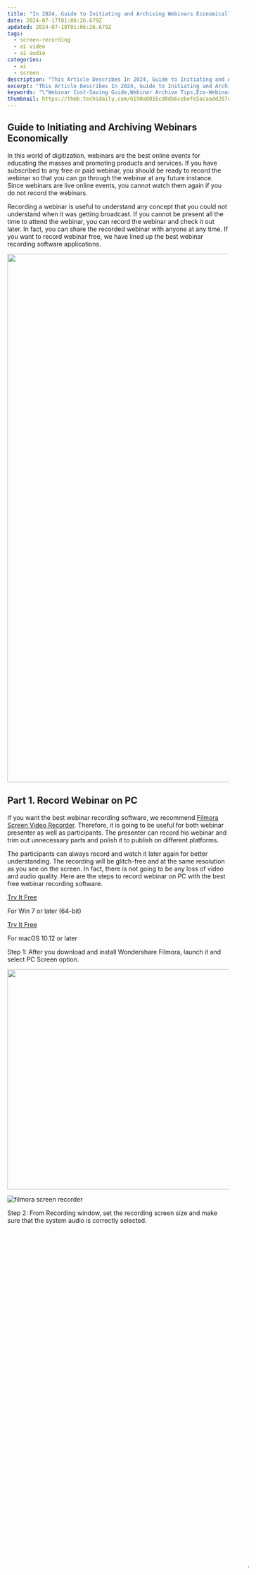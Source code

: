```yaml
---
title: "In 2024, Guide to Initiating and Archiving Webinars Economically"
date: 2024-07-17T01:06:26.679Z
updated: 2024-07-18T01:06:26.679Z
tags: 
  - screen-recording
  - ai video
  - ai audio
categories: 
  - ai
  - screen
description: "This Article Describes In 2024, Guide to Initiating and Archiving Webinars Economically"
excerpt: "This Article Describes In 2024, Guide to Initiating and Archiving Webinars Economically"
keywords: "\"Webinar Cost-Saving Guide,Webinar Archive Tips,Eco-Webinar Techniques,Cheap Webinar Strategies,Economical Webinars Tricks,Affordable Webinar Methods,Low-Cost Webinar Practices\""
thumbnail: https://thmb.techidaily.com/6190a0016cd0db6cebefe5acaadd207d01333c2584c8d35c887e62fae8bb62c7.jpg
---
```


## Guide to Initiating and Archiving Webinars Economically

In this world of digitization, webinars are the best online events for educating the masses and promoting products and services. If you have subscribed to any free or paid webinar, you should be ready to record the webinar so that you can go through the webinar at any future instance. Since webinars are live online events, you cannot watch them again if you do not record the webinars.

Recording a webinar is useful to understand any concept that you could not understand when it was getting broadcast. If you cannot be present all the time to attend the webinar, you can record the webinar and check it out later. In fact, you can share the recorded webinar with anyone at any time. If you want to record webinar free, we have lined up the best webinar recording software applications.

<!-- affiliate ads begin -->
<a href="https://engwe.pxf.io/c/5597632/2093504/25579" target="_top" id="2093504"><img src="//a.impactradius-go.com/display-ad/25579-2093504" border="0" alt="" width="1200" height="1200"/></a><img height="0" width="0" src="https://imp.pxf.io/i/5597632/2093504/25579" style="position:absolute;visibility:hidden;" border="0" />
<!-- affiliate ads end -->
## Part 1\. Record Webinar on PC

If you want the best webinar recording software, we recommend [Filmora Screen Video Recorder](https://tools.techidaily.com/wondershare/filmora/download/). Therefore, it is going to be useful for both webinar presenter as well as participants. The presenter can record his webinar and trim out unnecessary parts and polish it to publish on different platforms.

The participants can always record and watch it later again for better understanding. The recording will be glitch-free and at the same resolution as you see on the screen. In fact, there is not going to be any loss of video and audio quality. Here are the steps to record webinar on PC with the best free webinar recording software.

[Try It Free](https://tools.techidaily.com/wondershare/filmora/download/)

For Win 7 or later (64-bit)

[Try It Free](https://tools.techidaily.com/wondershare/filmora/download/)

For macOS 10.12 or later

Step 1: After you download and install Wondershare Filmora, launch it and select PC Screen option.

<!-- affiliate ads begin -->
<a href="https://appsumo.8odi.net/c/5597632/2087407/7443" target="_top" id="2087407"><img src="//a.impactradius-go.com/display-ad/7443-2087407" border="0" alt="" width="600" height="500"/></a><img height="0" width="0" src="https://appsumo.8odi.net/i/5597632/2087407/7443" style="position:absolute;visibility:hidden;" border="0" />
<!-- affiliate ads end -->
![filmora screen recorder](https://images.wondershare.com/filmora/article-images/filmora-record-screen.jpg)

Step 2: From Recording window, set the recording screen size and make sure that the system audio is correctly selected.

<!-- affiliate ads begin -->
<span id="1793213">
					<video width="1080" height="1620" style="cursor:pointer"
           poster="//a.impactradius-go.com/display-clicktoplayimage/1793213.jpeg"
           onclick="if(!this.playClicked){this.play();this.setAttribute('controls',true);this.playClicked=true;}">
	   <source src="//a.impactradius-go.com/display-ad/19135-1793213">
	   <img src="//a.impactradius-go.com/display-clicktoplayimage/1793213.jpeg" style="border: none; height: 100%; width: 100%; object-fit: contain">
	</video>
	<div style="width:1080px;text-align:center"><a href="javascript:window.open(decodeURIComponent('https%3A%2F%2Ftinyland.pxf.io%2Fc%2F5597632%2F1793213%2F19135'), '_blank');void(0);">Click here</a></div>
</span>
<img height="0" width="0" src="https://imp.pxf.io/i/5597632/1793213/19135" style="position:absolute;visibility:hidden;" border="0" />
<!-- affiliate ads end -->
![wondershare screen recorder](https://images.wondershare.com/filmora/article-images/wondershare-screen-recorder.jpg)

Step 3: Once the webinar is about to start, click on Record button to start recording. You will get a buffer time to go to the webinar. You can press F9 key to start recording just after the webinar starts.

Step 4: Once the webinar ends, click on Stop button or press F9 key again to stop recording. Edit and export the recording to save it on your computer.

<!-- affiliate ads begin -->
<a href="https://proteahair.pxf.io/c/5597632/1983634/23621" target="_top" id="1983634"><img src="//a.impactradius-go.com/display-ad/23621-1983634" border="0" alt="" width="320" height="100"/></a><img height="0" width="0" src="https://imp.pxf.io/i/5597632/1983634/23621" style="position:absolute;visibility:hidden;" border="0" />
<!-- affiliate ads end -->
## Part 2\. Record Webinar on Mac

Things get easy for you if you are a Mac user. You can record any webinar on your Mac without installing any external application. You can free record webinar with QuickTime Player that comes pre-installed on Mac. You can play the recording on QuickTime itself and hence, there is not going to be any compatibility issue. Here are the steps on how to record webinar free with QuickTime Player.

![obs setup](https://images.wondershare.com/filmora/article-images/quicktime-new-movie-recording.jpg)

Step 1: Launch QuickTime Player from Applications folder. Go to File > New Screen Recording option.

Step 2: When the webinar is about to start, click on the Record button from QuickTime widget.

Step 3: When the webinar gets over, press the Stop button. To save the recorded webinar, go to File> Save option.

<!-- affiliate ads begin -->
<a href="https://store.iobit.com/order/checkout.php?PRODS=1468905&QTY=1&AFFILIATE=108875&CART=1"><img src="https://secure.avangate.com/images/merchant/184260348236f9554fe9375772ff966e/ascscan_728x90.png" border="0"></a>
<!-- affiliate ads end -->
## Part 3\. How to Record Webinar on iPhone

If you are attending any webinar from your iPhone, you can go for free record webinar without installing any third-party app. This is because iOS 11 and above comes with a built-in screen recorder through which you can record anything on your iPhone screen. You can find the screen recorder on the Control Center. If it is not available, you have to go to Settings> Control Center > Screen Recording and turn on the screen recorder option. Here are the steps on how to record webinar on iPhone.

![iphone screen recorder](https://images.wondershare.com/filmora/article-images/iphone-screen-recording.jpg)

Step 1: Open the webinar on your screen that you want to record.

Step 2: Pull down Control Centre on your iPhone. Tap on Screen Recording option.

Step 3: From the pop-up message, tap on Start Recording option to start recording. Make sure you turn off the microphone.

Step 4: When you want to stop recording, tap on the Red icon at the top-left corner.

## Part 4\. Record Webinar on Android Phones

Unlike iPhone, most Android phones do not have a built-in screen recorder. That is why you have to install an external screen recorder app to record webinar for free. However, you have to be careful while choosing an external screen recorder because some of them could be spyware app. We recommend Mobizen screen recorder app which comes with all the required features and necessary security. The app does not save the recorded video on their servers but only on the user's device. There is no signing up required as you can record your screen instantly. Here are the steps on how to record webinar for free with Mobizen screen recorder.

<!-- affiliate ads begin -->
<a href="https://imp.i110150.net/c/5597632/924299/11305" target="_top" id="924299"><img src="//a.impactradius-go.com/display-ad/11305-924299" border="0" alt="" width="520" height="100"/></a>
<!-- affiliate ads end -->
![mobizen screen recorder](https://images.wondershare.com/filmora/article-images/mobizen-screenrecorder.jpg)

Step 1: Install Mobizen screen recorder app from Play Store.

Step 2: Launch the app and you will see Mobizen recording widget on your screen.

Step 3: Open the webinar that you want to record. Tap on Video Camera icon from the widget to start recording.

Step 4: To stop recording, tap on Stop button and you will find the recorded video on your phone gallery.

## Part 5\. Online Webinar Recording

If you do not want to go for any webinar recording software free download on your computer, you can opt for an online screen recorder. This is useful for those who record webinar on the go or those who record once in a while. There are several online free screen recorders available but not all of them are safe and sound. We prefer Apowersoft free online recorder as it is a trusted recorder and it has all the required features completely. Here are the steps on how to record webinar online.

![apowersoft free online recorder](https://images.wondershare.com/filmora/article-images/apowersoft-online-screen-recorder.jpg)

Step 1: Open your web browser and visit apowersoft.id/free-online-screen-recorder.

Step 2: Click on Start Recording and download the launcher.

Step 3: Install the launcher and click on Start Recording button again. Select the region for recording and check the system sound is set perfectly.

Step 4: Open the webinar on the screen that you want to record and click on Rec button on Apowersoft widget.

Step 5: To stop recording, click on Stop icon on the floating widget and the recorded video will be shown on your computer.

## Conclusion

It is always better to record webinar whether you are a presenter or a viewer. You can always go through the entire webinar once again and revise all the points discussed. We have selected the best webinar recording software free download for you that you can use as per your device. For the best outcome, we recommend Wondershare Filmora which is a professional screen recorder with video editor.

[Try It Free](https://tools.techidaily.com/wondershare/filmora/download/)

For macOS 10.12 or later

Step 1: After you download and install Wondershare Filmora, launch it and select PC Screen option.

<!-- affiliate ads begin -->
<a href="https://propmoneyinc.pxf.io/c/5597632/1803116/14559" target="_top" id="1803116"><img src="//a.impactradius-go.com/display-ad/14559-1803116" border="0" alt="" width="859" height="859"/></a><img height="0" width="0" src="https://imp.pxf.io/i/5597632/1803116/14559" style="position:absolute;visibility:hidden;" border="0" />
<!-- affiliate ads end -->
![filmora screen recorder](https://images.wondershare.com/filmora/article-images/filmora-record-screen.jpg)

Step 2: From Recording window, set the recording screen size and make sure that the system audio is correctly selected.

<!-- affiliate ads begin -->
<a href="https://aidotcom.pxf.io/c/5597632/2086436/19576" target="_top" id="2086436"><img src="//a.impactradius-go.com/display-ad/19576-2086436" border="0" alt="" width="1500" height="400"/></a><img height="0" width="0" src="https://imp.pxf.io/i/5597632/2086436/19576" style="position:absolute;visibility:hidden;" border="0" />
<!-- affiliate ads end -->
![wondershare screen recorder](https://images.wondershare.com/filmora/article-images/wondershare-screen-recorder.jpg)

Step 3: Once the webinar is about to start, click on Record button to start recording. You will get a buffer time to go to the webinar. You can press F9 key to start recording just after the webinar starts.

Step 4: Once the webinar ends, click on Stop button or press F9 key again to stop recording. Edit and export the recording to save it on your computer.

## Part 2\. Record Webinar on Mac

Things get easy for you if you are a Mac user. You can record any webinar on your Mac without installing any external application. You can free record webinar with QuickTime Player that comes pre-installed on Mac. You can play the recording on QuickTime itself and hence, there is not going to be any compatibility issue. Here are the steps on how to record webinar free with QuickTime Player.

<!-- affiliate ads begin -->
<a href="https://cowinaudio.pxf.io/c/5597632/1116855/13794" target="_top" id="1116855"><img src="//a.impactradius-go.com/display-ad/13794-1116855" border="0" alt="" width="767" height="285"/></a><img height="0" width="0" src="https://imp.pxf.io/i/5597632/1116855/13794" style="position:absolute;visibility:hidden;" border="0" />
<!-- affiliate ads end -->
![obs setup](https://images.wondershare.com/filmora/article-images/quicktime-new-movie-recording.jpg)

Step 1: Launch QuickTime Player from Applications folder. Go to File > New Screen Recording option.

Step 2: When the webinar is about to start, click on the Record button from QuickTime widget.

Step 3: When the webinar gets over, press the Stop button. To save the recorded webinar, go to File> Save option.

<!-- affiliate ads begin -->
<a href="https://store.revouninstaller.com/order/checkout.php?PRODS=28010250&QTY=1&AFFILIATE=108875&CART=1"><img src="https://secure.avangate.com/images/merchant/4282ec8de8c9be897e7aff4aa231b1a4/336__280a.jpg" border="0"></a>
<!-- affiliate ads end -->
## Part 3\. How to Record Webinar on iPhone

If you are attending any webinar from your iPhone, you can go for free record webinar without installing any third-party app. This is because iOS 11 and above comes with a built-in screen recorder through which you can record anything on your iPhone screen. You can find the screen recorder on the Control Center. If it is not available, you have to go to Settings> Control Center > Screen Recording and turn on the screen recorder option. Here are the steps on how to record webinar on iPhone.

![iphone screen recorder](https://images.wondershare.com/filmora/article-images/iphone-screen-recording.jpg)

Step 1: Open the webinar on your screen that you want to record.

Step 2: Pull down Control Centre on your iPhone. Tap on Screen Recording option.

Step 3: From the pop-up message, tap on Start Recording option to start recording. Make sure you turn off the microphone.

Step 4: When you want to stop recording, tap on the Red icon at the top-left corner.

## Part 4\. Record Webinar on Android Phones

Unlike iPhone, most Android phones do not have a built-in screen recorder. That is why you have to install an external screen recorder app to record webinar for free. However, you have to be careful while choosing an external screen recorder because some of them could be spyware app. We recommend Mobizen screen recorder app which comes with all the required features and necessary security. The app does not save the recorded video on their servers but only on the user's device. There is no signing up required as you can record your screen instantly. Here are the steps on how to record webinar for free with Mobizen screen recorder.

![mobizen screen recorder](https://images.wondershare.com/filmora/article-images/mobizen-screenrecorder.jpg)

Step 1: Install Mobizen screen recorder app from Play Store.

Step 2: Launch the app and you will see Mobizen recording widget on your screen.

Step 3: Open the webinar that you want to record. Tap on Video Camera icon from the widget to start recording.

Step 4: To stop recording, tap on Stop button and you will find the recorded video on your phone gallery.

<!-- affiliate ads begin -->
<a href="https://appsumo.8odi.net/c/5597632/2068425/7443" target="_top" id="2068425"><img src="//a.impactradius-go.com/display-ad/7443-2068425" border="0" alt="" width="1200" height="600"/></a><img height="0" width="0" src="https://appsumo.8odi.net/i/5597632/2068425/7443" style="position:absolute;visibility:hidden;" border="0" />
<!-- affiliate ads end -->
## Part 5\. Online Webinar Recording

If you do not want to go for any webinar recording software free download on your computer, you can opt for an online screen recorder. This is useful for those who record webinar on the go or those who record once in a while. There are several online free screen recorders available but not all of them are safe and sound. We prefer Apowersoft free online recorder as it is a trusted recorder and it has all the required features completely. Here are the steps on how to record webinar online.

![apowersoft free online recorder](https://images.wondershare.com/filmora/article-images/apowersoft-online-screen-recorder.jpg)

Step 1: Open your web browser and visit apowersoft.id/free-online-screen-recorder.

Step 2: Click on Start Recording and download the launcher.

Step 3: Install the launcher and click on Start Recording button again. Select the region for recording and check the system sound is set perfectly.

Step 4: Open the webinar on the screen that you want to record and click on Rec button on Apowersoft widget.

Step 5: To stop recording, click on Stop icon on the floating widget and the recorded video will be shown on your computer.

<!-- affiliate ads begin -->
<a href="https://appsumo.8odi.net/c/5597632/2068416/7443" target="_top" id="2068416"><img src="//a.impactradius-go.com/display-ad/7443-2068416" border="0" alt="" width="1200" height="600"/></a><img height="0" width="0" src="https://appsumo.8odi.net/i/5597632/2068416/7443" style="position:absolute;visibility:hidden;" border="0" />
<!-- affiliate ads end -->
## Conclusion

It is always better to record webinar whether you are a presenter or a viewer. You can always go through the entire webinar once again and revise all the points discussed. We have selected the best webinar recording software free download for you that you can use as per your device. For the best outcome, we recommend Wondershare Filmora which is a professional screen recorder with video editor.

[Try It Free](https://tools.techidaily.com/wondershare/filmora/download/)

For macOS 10.12 or later

Step 1: After you download and install Wondershare Filmora, launch it and select PC Screen option.

![filmora screen recorder](https://images.wondershare.com/filmora/article-images/filmora-record-screen.jpg)

Step 2: From Recording window, set the recording screen size and make sure that the system audio is correctly selected.

![wondershare screen recorder](https://images.wondershare.com/filmora/article-images/wondershare-screen-recorder.jpg)

Step 3: Once the webinar is about to start, click on Record button to start recording. You will get a buffer time to go to the webinar. You can press F9 key to start recording just after the webinar starts.

Step 4: Once the webinar ends, click on Stop button or press F9 key again to stop recording. Edit and export the recording to save it on your computer.

## Part 2\. Record Webinar on Mac

Things get easy for you if you are a Mac user. You can record any webinar on your Mac without installing any external application. You can free record webinar with QuickTime Player that comes pre-installed on Mac. You can play the recording on QuickTime itself and hence, there is not going to be any compatibility issue. Here are the steps on how to record webinar free with QuickTime Player.

<!-- affiliate ads begin -->
<span id="1993652">
					<video width="720" height="300" style="cursor:pointer"
           poster="//a.impactradius-go.com/display-clicktoplayimage/1993652.jpeg"
           onclick="if(!this.playClicked){this.play();this.setAttribute('controls',true);this.playClicked=true;}">
	   <source src="//a.impactradius-go.com/display-ad/22993-1993652">
	   <img src="//a.impactradius-go.com/display-clicktoplayimage/1993652.jpeg" style="border: none; height: 100%; width: 100%; object-fit: contain">
	</video>
	<div style="width:720px;text-align:center"><a href="javascript:window.open(decodeURIComponent('https%3A%2F%2Fhomestyler.sjv.io%2Fc%2F5597632%2F1993652%2F22993'), '_blank');void(0);">Click here</a></div>
</span>
<img height="0" width="0" src="https://imp.pxf.io/i/5597632/1993652/22993" style="position:absolute;visibility:hidden;" border="0" />
<!-- affiliate ads end -->
![obs setup](https://images.wondershare.com/filmora/article-images/quicktime-new-movie-recording.jpg)

Step 1: Launch QuickTime Player from Applications folder. Go to File > New Screen Recording option.

Step 2: When the webinar is about to start, click on the Record button from QuickTime widget.

Step 3: When the webinar gets over, press the Stop button. To save the recorded webinar, go to File> Save option.

## Part 3\. How to Record Webinar on iPhone

If you are attending any webinar from your iPhone, you can go for free record webinar without installing any third-party app. This is because iOS 11 and above comes with a built-in screen recorder through which you can record anything on your iPhone screen. You can find the screen recorder on the Control Center. If it is not available, you have to go to Settings> Control Center > Screen Recording and turn on the screen recorder option. Here are the steps on how to record webinar on iPhone.

<!-- affiliate ads begin -->
<a href="https://zonlipartnershipprogram.pxf.io/c/5597632/1596691/17882" target="_top" id="1596691"><img src="//a.impactradius-go.com/display-ad/17882-1596691" border="0" alt="" width="728" height="90"/></a><img height="0" width="0" src="https://imp.pxf.io/i/5597632/1596691/17882" style="position:absolute;visibility:hidden;" border="0" />
<!-- affiliate ads end -->
![iphone screen recorder](https://images.wondershare.com/filmora/article-images/iphone-screen-recording.jpg)

Step 1: Open the webinar on your screen that you want to record.

Step 2: Pull down Control Centre on your iPhone. Tap on Screen Recording option.

Step 3: From the pop-up message, tap on Start Recording option to start recording. Make sure you turn off the microphone.

Step 4: When you want to stop recording, tap on the Red icon at the top-left corner.

## Part 4\. Record Webinar on Android Phones

Unlike iPhone, most Android phones do not have a built-in screen recorder. That is why you have to install an external screen recorder app to record webinar for free. However, you have to be careful while choosing an external screen recorder because some of them could be spyware app. We recommend Mobizen screen recorder app which comes with all the required features and necessary security. The app does not save the recorded video on their servers but only on the user's device. There is no signing up required as you can record your screen instantly. Here are the steps on how to record webinar for free with Mobizen screen recorder.

<!-- affiliate ads begin -->
<a href="https://propmoneyinc.pxf.io/c/5597632/1803115/14559" target="_top" id="1803115"><img src="//a.impactradius-go.com/display-ad/14559-1803115" border="0" alt="" width="859" height="859"/></a><img height="0" width="0" src="https://imp.pxf.io/i/5597632/1803115/14559" style="position:absolute;visibility:hidden;" border="0" />
<!-- affiliate ads end -->
![mobizen screen recorder](https://images.wondershare.com/filmora/article-images/mobizen-screenrecorder.jpg)

Step 1: Install Mobizen screen recorder app from Play Store.

Step 2: Launch the app and you will see Mobizen recording widget on your screen.

Step 3: Open the webinar that you want to record. Tap on Video Camera icon from the widget to start recording.

Step 4: To stop recording, tap on Stop button and you will find the recorded video on your phone gallery.

## Part 5\. Online Webinar Recording

If you do not want to go for any webinar recording software free download on your computer, you can opt for an online screen recorder. This is useful for those who record webinar on the go or those who record once in a while. There are several online free screen recorders available but not all of them are safe and sound. We prefer Apowersoft free online recorder as it is a trusted recorder and it has all the required features completely. Here are the steps on how to record webinar online.

![apowersoft free online recorder](https://images.wondershare.com/filmora/article-images/apowersoft-online-screen-recorder.jpg)

Step 1: Open your web browser and visit apowersoft.id/free-online-screen-recorder.

Step 2: Click on Start Recording and download the launcher.

Step 3: Install the launcher and click on Start Recording button again. Select the region for recording and check the system sound is set perfectly.

Step 4: Open the webinar on the screen that you want to record and click on Rec button on Apowersoft widget.

Step 5: To stop recording, click on Stop icon on the floating widget and the recorded video will be shown on your computer.

## Conclusion

It is always better to record webinar whether you are a presenter or a viewer. You can always go through the entire webinar once again and revise all the points discussed. We have selected the best webinar recording software free download for you that you can use as per your device. For the best outcome, we recommend Wondershare Filmora which is a professional screen recorder with video editor.

[Try It Free](https://tools.techidaily.com/wondershare/filmora/download/)

For macOS 10.12 or later

Step 1: After you download and install Wondershare Filmora, launch it and select PC Screen option.

![filmora screen recorder](https://images.wondershare.com/filmora/article-images/filmora-record-screen.jpg)

Step 2: From Recording window, set the recording screen size and make sure that the system audio is correctly selected.

![wondershare screen recorder](https://images.wondershare.com/filmora/article-images/wondershare-screen-recorder.jpg)

Step 3: Once the webinar is about to start, click on Record button to start recording. You will get a buffer time to go to the webinar. You can press F9 key to start recording just after the webinar starts.

Step 4: Once the webinar ends, click on Stop button or press F9 key again to stop recording. Edit and export the recording to save it on your computer.

<!-- affiliate ads begin -->
<a href="https://dhgate.sjv.io/c/5597632/1678785/12108" target="_top" id="1678785"><img src="//a.impactradius-go.com/display-ad/12108-1678785" border="0" alt="" width="300" height="250"/></a>
<!-- affiliate ads end -->
## Part 2\. Record Webinar on Mac

Things get easy for you if you are a Mac user. You can record any webinar on your Mac without installing any external application. You can free record webinar with QuickTime Player that comes pre-installed on Mac. You can play the recording on QuickTime itself and hence, there is not going to be any compatibility issue. Here are the steps on how to record webinar free with QuickTime Player.

<!-- affiliate ads begin -->
<a href="https://zebaoaffiliateprogram.pxf.io/c/5597632/1853659/21526" target="_top" id="1853659"><img src="//a.impactradius-go.com/display-ad/21526-1853659" border="0" alt="" width="1920" height="750"/></a><img height="0" width="0" src="https://imp.pxf.io/i/5597632/1853659/21526" style="position:absolute;visibility:hidden;" border="0" />
<!-- affiliate ads end -->
![obs setup](https://images.wondershare.com/filmora/article-images/quicktime-new-movie-recording.jpg)

Step 1: Launch QuickTime Player from Applications folder. Go to File > New Screen Recording option.

Step 2: When the webinar is about to start, click on the Record button from QuickTime widget.

Step 3: When the webinar gets over, press the Stop button. To save the recorded webinar, go to File> Save option.

## Part 3\. How to Record Webinar on iPhone

If you are attending any webinar from your iPhone, you can go for free record webinar without installing any third-party app. This is because iOS 11 and above comes with a built-in screen recorder through which you can record anything on your iPhone screen. You can find the screen recorder on the Control Center. If it is not available, you have to go to Settings> Control Center > Screen Recording and turn on the screen recorder option. Here are the steps on how to record webinar on iPhone.

![iphone screen recorder](https://images.wondershare.com/filmora/article-images/iphone-screen-recording.jpg)

Step 1: Open the webinar on your screen that you want to record.

Step 2: Pull down Control Centre on your iPhone. Tap on Screen Recording option.

Step 3: From the pop-up message, tap on Start Recording option to start recording. Make sure you turn off the microphone.

Step 4: When you want to stop recording, tap on the Red icon at the top-left corner.

## Part 4\. Record Webinar on Android Phones

Unlike iPhone, most Android phones do not have a built-in screen recorder. That is why you have to install an external screen recorder app to record webinar for free. However, you have to be careful while choosing an external screen recorder because some of them could be spyware app. We recommend Mobizen screen recorder app which comes with all the required features and necessary security. The app does not save the recorded video on their servers but only on the user's device. There is no signing up required as you can record your screen instantly. Here are the steps on how to record webinar for free with Mobizen screen recorder.

![mobizen screen recorder](https://images.wondershare.com/filmora/article-images/mobizen-screenrecorder.jpg)

Step 1: Install Mobizen screen recorder app from Play Store.

Step 2: Launch the app and you will see Mobizen recording widget on your screen.

Step 3: Open the webinar that you want to record. Tap on Video Camera icon from the widget to start recording.

Step 4: To stop recording, tap on Stop button and you will find the recorded video on your phone gallery.

<!-- affiliate ads begin -->
<a href="https://store.bitdefender.com/affiliate.php?ACCOUNT=BITLATIN&AFFILIATE=108875&PATH=http%3A%2F%2Fwww.bitdefender.com%2Fbusiness%3FAFFILIATE%3D108875%26RESOURCE%3D30%2525%2BOff%2Ball%2BGravityZone%2BProducts"><img src="https://www.bitdefender.com/content/dam/bitdefender/business/campaign/1200X628.png" border="0"></a>
<!-- affiliate ads end -->
## Part 5\. Online Webinar Recording

If you do not want to go for any webinar recording software free download on your computer, you can opt for an online screen recorder. This is useful for those who record webinar on the go or those who record once in a while. There are several online free screen recorders available but not all of them are safe and sound. We prefer Apowersoft free online recorder as it is a trusted recorder and it has all the required features completely. Here are the steps on how to record webinar online.

![apowersoft free online recorder](https://images.wondershare.com/filmora/article-images/apowersoft-online-screen-recorder.jpg)

Step 1: Open your web browser and visit apowersoft.id/free-online-screen-recorder.

Step 2: Click on Start Recording and download the launcher.

Step 3: Install the launcher and click on Start Recording button again. Select the region for recording and check the system sound is set perfectly.

Step 4: Open the webinar on the screen that you want to record and click on Rec button on Apowersoft widget.

Step 5: To stop recording, click on Stop icon on the floating widget and the recorded video will be shown on your computer.

<!-- affiliate ads begin -->
<a href="https://vapordna.pxf.io/c/5597632/1494880/17238" target="_top" id="1494880"><img src="//a.impactradius-go.com/display-ad/17238-1494880" border="0" alt="" width="728" height="90"/></a><img height="0" width="0" src="https://imp.pxf.io/i/5597632/1494880/17238" style="position:absolute;visibility:hidden;" border="0" />
<!-- affiliate ads end -->
## Conclusion

It is always better to record webinar whether you are a presenter or a viewer. You can always go through the entire webinar once again and revise all the points discussed. We have selected the best webinar recording software free download for you that you can use as per your device. For the best outcome, we recommend Wondershare Filmora which is a professional screen recorder with video editor.

<ins class="adsbygoogle"
     style="display:block"
     data-ad-format="autorelaxed"
     data-ad-client="ca-pub-7571918770474297"
     data-ad-slot="1223367746"></ins>

<ins class="adsbygoogle"
     style="display:block"
     data-ad-format="autorelaxed"
     data-ad-client="ca-pub-7571918770474297"
     data-ad-slot="1223367746"></ins>



<ins class="adsbygoogle"
     style="display:block"
     data-ad-client="ca-pub-7571918770474297"
     data-ad-slot="8358498916"
     data-ad-format="auto"
     data-full-width-responsive="true"></ins>






<span class="atpl-alsoreadstyle">Also read:</span>
<div><ul>
<li><a href="https://tiktok-video-files.techidaily.com/new-2024-approved-motivation-unleashed-by-tiktoks-leaders/"><u>[New] 2024 Approved  Motivation Unleashed by TikTok's Leaders</u></a></li>
<li><a href="https://vp-tips.techidaily.com/new-2024-approved-understanding-huawei-p10-its-advantages-in-mobile-connectivity/"><u>[New] 2024 Approved  Understanding Huawei P10  Its Advantages in Mobile Connectivity</u></a></li>
<li><a href="https://facebook-record-videos.techidaily.com/new-in-2024-a-comprehensive-guide-to-creating-viral-youtube-shorts-videos/"><u>[New] In 2024, A Comprehensive Guide to Creating Viral YouTube Shorts Videos</u></a></li>
<li><a href="https://vp-tips.techidaily.com/new-in-2024-navigating-wmp-for-effortless-audio-conversion/"><u>[New] In 2024, Navigating WMP for Effortless Audio Conversion</u></a></li>
<li><a href="https://some-skills.techidaily.com/new-the-art-of-conveying-content-mastering-onestream-livestreams/"><u>[New] The Art of Conveying Content  Mastering OneStream Livestreams</u></a></li>
<li><a href="https://tiktok-video-recordings.techidaily.com/new-watermark-free-tiktok-archive-for-legal-viewing/"><u>[New] Watermark-Free TikTok Archive for Legal Viewing</u></a></li>
<li><a href="https://facebook-video-share.techidaily.com/new-youtube-webinar-guide-host-without-spending/"><u>[New] YouTube Webinar Guide  Host Without Spending</u></a></li>
<li><a href="https://vp-tips.techidaily.com/updated-2024-approved-extensive-review-the-hero4-black-journey/"><u>[Updated] 2024 Approved  Extensive Review  The Hero4 Black Journey</u></a></li>
<li><a href="https://screen-activity-recording.techidaily.com/updated-2024-approved-minecraft-sustainable-house-projects-6-10/"><u>[Updated] 2024 Approved  Minecraft Sustainable House Projects #6-10</u></a></li>
<li><a href="https://article-posts.techidaily.com/updated-2024-approved-silent-scribes-selection-top-choices-in-offline-recognition-tech/"><u>[Updated] 2024 Approved  Silent Scribes' Selection  Top Choices in Offline Recognition Tech</u></a></li>
<li><a href="https://facebook-video-footage.techidaily.com/updated-accelerate-how-to-swiftly-broadcast-playlists-for-2024/"><u>[Updated] Accelerate  How To Swiftly Broadcast Playlists for 2024</u></a></li>
<li><a href="https://twitter-videos.techidaily.com/updated-amazon-prime-and-twitter-most-shared-and-liked-shows-23/"><u>[Updated] Amazon Prime and Twitter  Most Shared & Liked Shows, '23</u></a></li>
<li><a href="https://youtube-sure.techidaily.com/ed-channel-upgrade-how-reaching-500-viewers-propelts-monetization/"><u>[Updated] Channel Upgrade  How Reaching 500 Viewers Propelts Monetization</u></a></li>
<li><a href="https://extra-lessons.techidaily.com/updated-compact-movie-story-proposal/"><u>[Updated] Compact Movie Story Proposal</u></a></li>
<li><a href="https://instagram-videos.techidaily.com/updated-focused-growth-instagrams-must-use-tags-to-watch-out-for/"><u>[Updated] Focused Growth  Instagram's Must-Use Tags to Watch Out For</u></a></li>
<li><a href="https://eaxpv-info.techidaily.com/updated-from-watcher-to-writer-how-to-set-up-a-sports-channel-on-macos-for-2024/"><u>[Updated] From Watcher to Writer  How to Set Up a Sports Channel on macOS for 2024</u></a></li>
<li><a href="https://facebook-clips.techidaily.com/updated-in-2024-fire-browser-excellence-premier-facebook-downloaders-and-addons-for-firefox/"><u>[Updated] In 2024, Fire-Browser Excellence  Premier Facebook Downloaders & Addons for FireFox</u></a></li>
<li><a href="https://screen-recording.techidaily.com/2024-approved-elevate-your-game-advanced-ps4-recording-strategies-with-obs/"><u>2024 Approved  Elevate Your Game  Advanced PS4 Recording Strategies with OBS</u></a></li>
<li><a href="https://screen-recording.techidaily.com/2024-approved-elevate-your-livestream-game-twitch-and-youtube-via-obs/"><u>2024 Approved  Elevate Your Livestream Game  Twitch & YouTube via OBS</u></a></li>
<li><a href="https://screen-recording.techidaily.com/2024-approved-elevate-your-recording-game-with-nvidias-tools/"><u>2024 Approved  Elevate Your Recording Game with NVIDIA's Tools</u></a></li>
<li><a href="https://screen-recording.techidaily.com/2024-approved-elite-selection-of-economical-video-conferencing-apps/"><u>2024 Approved  Elite Selection of Economical Video Conferencing Apps</u></a></li>
<li><a href="https://screen-recording.techidaily.com/2024-approved-empowering-videos-with-your-cellphones-camera-function/"><u>2024 Approved  Empowering Videos with Your Cellphone's Camera Function</u></a></li>
<li><a href="https://screen-recording.techidaily.com/2024-approved-enhance-pc-listening-experience-install-x-recorder/"><u>2024 Approved  Enhance PC Listening Experience - Install X-Recorder</u></a></li>
<li><a href="https://screen-recording.techidaily.com/2024-approved-enhancing-facebook-viewership-with-obs-broadcasts/"><u>2024 Approved  Enhancing Facebook Viewership with OBS Broadcasts</u></a></li>
<li><a href="https://screen-recording.techidaily.com/2024-approved-enhancing-productivity-how-to-master-screen-capture-on-an-hp-device/"><u>2024 Approved  Enhancing Productivity  How to Master Screen Capture on an HP Device</u></a></li>
<li><a href="https://screen-recording.techidaily.com/2024-approved-enhancing-productivity-with-efficient-nvidia-capture/"><u>2024 Approved  Enhancing Productivity with Efficient NVIDIA Capture</u></a></li>
<li><a href="https://screen-recording.techidaily.com/2024-approved-enhancing-virtual-collaboration-recording-techniques-for-gotomeet/"><u>2024 Approved  Enhancing Virtual Collaboration  Recording Techniques for GoToMeet</u></a></li>
<li><a href="https://screen-recording.techidaily.com/2024-approved-ensuring-clear-sound-with-proper-obs-configurations/"><u>2024 Approved  Ensuring Clear Sound with Proper OBS Configurations</u></a></li>
<li><a href="https://screen-recording.techidaily.com/2024-approved-essential-10-games-comparable-to-grand-theft-auto-v/"><u>2024 Approved  Essential 10  Games Comparable to Grand Theft Auto V</u></a></li>
<li><a href="https://screen-recording.techidaily.com/2024-approved-essential-android-mobas-the-ultimate-list/"><u>2024 Approved  Essential Android MOBAs  The Ultimate List</u></a></li>
<li><a href="https://screen-recording.techidaily.com/2024-approved-essential-no-cost-game-recording-software-guide/"><u>2024 Approved  Essential No-Cost Game Recording Software Guide</u></a></li>
<li><a href="https://screen-recording.techidaily.com/2024-approved-essential-racing-games-the-ultimate-5-list/"><u>2024 Approved  Essential Racing Games  The Ultimate 5-List</u></a></li>
<li><a href="https://screen-recording.techidaily.com/2024-approved-essential-recording-gear-for-environmentalists/"><u>2024 Approved  Essential Recording Gear for Environmentalists</u></a></li>
<li><a href="https://screen-recording.techidaily.com/2024-approved-essential-shortcut-knowledge-for-flawless-mac-recordings/"><u>2024 Approved  Essential Shortcut Knowledge for Flawless Mac Recordings</u></a></li>
<li><a href="https://screen-recording.techidaily.com/2024-approved-essential-tips-for-adding-visual-impact-in-google-meet/"><u>2024 Approved  Essential Tips for Adding Visual Impact in Google Meet</u></a></li>
<li><a href="https://screen-recording.techidaily.com/2024-approved-essential-webinar-tools-roundup/"><u>2024 Approved  Essential Webinar Tools Roundup</u></a></li>
<li><a href="https://screen-recording.techidaily.com/2024-approved-essential-windows-11-webcams-for-excellent-recordings/"><u>2024 Approved  Essential Windows 11 Webcams for Excellent Recordings</u></a></li>
<li><a href="https://screen-recording.techidaily.com/2024-approved-evaluating-screencast-software-the-bandicamcamtasia-comparison/"><u>2024 Approved  Evaluating Screencast Software  The Bandicam/Camtasia Comparison</u></a></li>
<li><a href="https://screen-recording.techidaily.com/2024-approved-excellent-voice-capture-gadgets-top-7-list-2023/"><u>2024 Approved  Excellent Voice Capture Gadgets, Top 7 List 2023</u></a></li>
<li><a href="https://screen-recording.techidaily.com/2024-approved-exclusive-insiders-pick-best-open-world-games/"><u>2024 Approved  Exclusive Insider's Pick  Best Open World Games</u></a></li>
<li><a href="https://screen-recording.techidaily.com/2024-approved-exclusive-look-at-best-screencaster-for-windowsmacos/"><u>2024 Approved  Exclusive Look at Best Screencaster for Windows/macOS</u></a></li>
<li><a href="https://screen-recording.techidaily.com/2024-approved-exclusive-moba-selection-for-android-gamers/"><u>2024 Approved  Exclusive MOBA Selection for Android Gamers</u></a></li>
<li><a href="https://screen-recording.techidaily.com/2024-approved-exhaustive-analysis-of-gecata-playback-device/"><u>2024 Approved  Exhaustive Analysis of Gecata Playback Device</u></a></li>
<li><a href="https://screen-recording.techidaily.com/2024-approved-expert-advice-enhancing-your-screen-capture-game-with-mobizen-tools/"><u>2024 Approved  Expert Advice  Enhancing Your Screen Capture Game with Mobizen Tools</u></a></li>
<li><a href="https://screen-recording.techidaily.com/2024-approved-expert-blueprint-fashioning-timer-functionality-with-video-editors/"><u>2024 Approved  Expert Blueprint  Fashioning Timer Functionality with Video Editors</u></a></li>
<li><a href="https://screen-recording.techidaily.com/2024-approved-expert-blueprint-optimizing-your-experience-with-mobizen-recorders/"><u>2024 Approved  Expert Blueprint  Optimizing Your Experience with Mobizen Recorders</u></a></li>
<li><a href="https://screen-recording.techidaily.com/2024-approved-expert-choice-12-personal-screen-record-apps/"><u>2024 Approved  Expert Choice  12 Personal Screen Record Apps</u></a></li>
<li><a href="https://screen-recording.techidaily.com/2024-approved-expert-choice-5-time-lapse-capturers/"><u>2024 Approved  Expert Choice 5 Time-Lapse Capturers</u></a></li>
<li><a href="https://screen-recording.techidaily.com/2024-approved-expert-guide-to-leveraging-obs-in-android/"><u>2024 Approved  Expert Guide to Leveraging OBS in Android</u></a></li>
<li><a href="https://screen-recording.techidaily.com/2024-approved-expert-picks-ideal-software-for-screenshots-and-recordings/"><u>2024 Approved  Expert Picks  Ideal Software for Screenshots & Recordings</u></a></li>
<li><a href="https://screen-recording.techidaily.com/2024-approved-expert-picks-top-5-high-performing-android-recorders/"><u>2024 Approved  Expert Picks  Top 5 High-Performing Android Recorders</u></a></li>
<li><a href="https://screen-recording.techidaily.com/2024-approved-expert-round-up-the-most-effective-9-digital-recorders/"><u>2024 Approved  Expert Round-Up  The Most Effective 9 Digital Recorders</u></a></li>
<li><a href="https://screen-recording.techidaily.com/2024-approved-expert-selection-of-pc-screen-recording-tools/"><u>2024 Approved  Expert Selection of PC Screen Recording Tools</u></a></li>
<li><a href="https://screen-recording.techidaily.com/2024-approved-expert-strategies-in-nvidia-screen-capturing/"><u>2024 Approved  Expert Strategies in NVIDIA Screen Capturing</u></a></li>
<li><a href="https://snapchat-videos.techidaily.com/2024-approved-nostalgic-snapshots-from-your-camera-roll-on-snapchat/"><u>2024 Approved  Nostalgic Snapshots From Your Camera Roll on Snapchat</u></a></li>
<li><a href="https://audio-editing.techidaily.com/2024-approved-streamline-your-mixes-a-curated-list-of-the-top-5-dynamic-audio-ducking-tools-for-producers/"><u>2024 Approved Streamline Your Mixes A Curated List of the Top 5 Dynamic Audio Ducking Tools for Producers</u></a></li>
<li><a href="https://phone-solutions.techidaily.com/best-android-data-recovery-retrieve-lost-photos-from-oppo-a18-by-fonelab-android-recover-photos/"><u>Best Android Data Recovery - Retrieve Lost Photos from Oppo A18.</u></a></li>
<li><a href="https://location-social.techidaily.com/change-location-on-yik-yak-for-your-vivo-y77t-to-enjoy-more-fun-drfone-by-drfone-virtual-android/"><u>Change Location on Yik Yak For your Vivo Y77t to Enjoy More Fun | Dr.fone</u></a></li>
<li><a href="https://fix-guide.techidaily.com/how-to-resolve-oppo-a1-5g-screen-not-working-drfone-by-drfone-fix-android-problems-fix-android-problems/"><u>How to Resolve Oppo A1 5G Screen Not Working | Dr.fone</u></a></li>
<li><a href="https://extra-hints.techidaily.com/in-2024-camera-roundup-top-picks-for-superior-videography/"><u>In 2024, Camera Roundup  Top Picks for Superior Videography</u></a></li>
<li><a href="https://android-location.techidaily.com/in-2024-how-to-fake-gps-on-android-without-mock-location-for-your-oppo-a78-drfone-by-drfone-virtual/"><u>In 2024, How to Fake GPS on Android without Mock Location For your Oppo A78 | Dr.fone</u></a></li>
<li><a href="https://apple-account.techidaily.com/in-2024-how-to-remove-the-two-factor-authentication-on-apple-iphone-6s-plus-by-drfone-ios/"><u>In 2024, How To Remove the Two Factor Authentication On Apple iPhone 6s Plus</u></a></li>
<li><a href="https://screen-activity-recording.techidaily.com/in-2024-meet-your-new-record-keeping-companion-the-mycam-cam/"><u>In 2024, Meet Your New Record-Keeping Companion  The MyCam Cam</u></a></li>
<li><a href="https://ai-vdieo-software.techidaily.com/in-2024-online-cartoon-maker-turn-photos-into-toons/"><u>In 2024, Online Cartoon Maker Turn Photos Into Toons</u></a></li>
<li><a href="https://extra-approaches.techidaily.com/in-2024-preserving-periscope-content-tips-from-the-pros/"><u>In 2024, Preserving Periscope Content  Tips From the Pros</u></a></li>
<li><a href="https://extra-support.techidaily.com/in-2024-pro-vision-enhancement-top-ranked-4k-displays-for-editing/"><u>In 2024, Pro Vision Enhancement  Top-Ranked 4K Displays for Editing</u></a></li>
<li><a href="https://snapchat-videos.techidaily.com/in-2024-the-indicator-of-a-block-no-snapshots-received/"><u>In 2024, The Indicator of a Block  No Snapshots Received</u></a></li>
<li><a href="https://some-guidance.techidaily.com/in-2024-the-supreme-selection-an-honour-roll-of-top-10-reddit-discussions/"><u>In 2024, The Supreme Selection  An Honour Roll of Top 10 Reddit Discussions</u></a></li>
<li><a href="https://youtube-stream.techidaily.com/in-2024-ultimate-guide-to-choosing-a-top-tier-gif-maker/"><u>In 2024, Ultimate Guide to Choosing a Top-Tier GIF Maker</u></a></li>
<li><a href="https://vp-tips.techidaily.com/in-2024-vhs-classic-check-goofy-and-his-gangs-joke-time/"><u>In 2024, VHS Classic Check  Goofy and His Gang's Joke Time</u></a></li>
<li><a href="https://smart-video-creator.techidaily.com/new-in-2024-the-best-of-the-best-top-avchd-video-editing-software/"><u>New In 2024, The Best of the Best Top AVCHD Video Editing Software</u></a></li>
<li><a href="https://ai-voice-clone.techidaily.com/updated-in-2024-the-best-ai-translator-to-translate-videos-online/"><u>Updated In 2024, The Best AI Translator to Translate Videos Online</u></a></li>
<li><a href="https://voice-adjusting.techidaily.com/updated-the-ultimate-guide-to-top-8-online-havens-for-cost-free-sfx-and-impactful-audio-libraries/"><u>Updated The Ultimate Guide to Top 8 Online Havens for Cost-Free SFX & Impactful Audio Libraries</u></a></li>
</ul></div>
